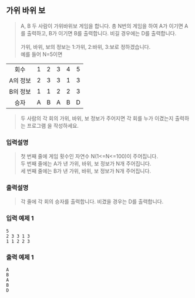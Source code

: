 ## 가위 바위 보

> A, B 두 사람이 가위바위보 게임을 합니다. 총 N번의 게임을 하여 A가 이기면 A를 출력하고, B가 이기면 B를 출력합니다. 비길 경우에는 D를 출력합니다.<br><br>
> 가위, 바위, 보의 정보는 1:가위, 2:바위, 3:보로 정하겠습니다.<br>
> 예를 들어 N=5이면

|          |     |     |     |     |     |
| :------: | :-: | :-: | :-: | :-: | :-: |
|   회수   |  1  |  2  |  3  |  4  |  5  |
| A의 정보 |  2  |  3  |  3  |  1  |  3  |
| B의 정보 |  1  |  1  |  2  |  2  |  3  |
|   승자   |  A  |  B  |  A  |  B  |  D  |

> 두 사람의 각 회의 가위, 바위, 보 정보가 주어지면 각 회를 누가 이겼는지 출력하는 프로그램 을 작성하세요.

### 입력설명

> 첫 번째 줄에 게임 횟수인 자연수 N(1<=N<=100)이 주어집니다.<br>
> 두 번째 줄에는 A가 낸 가위, 바위, 보 정보가 N개 주어집니다.<br>
> 세 번째 줄에는 B가 낸 가위, 바위, 보 정보가 N개 주어집니다.

### 출력설명

> 각 줄에 각 회의 승자를 출력합니다. 비겼을 경우는 D를 출력합니다.

### 입력 예제 1

```
5
2 3 3 1 3
1 1 2 2 3
```

### 출력 예제 1

```
A
B
A
B
D
```
